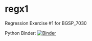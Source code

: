 # regx1
Regression Exercise #1 for BGSP_7030

Python Binder: [![Binder](https://mybinder.org/badge_logo.svg)](https://mybinder.org/v2/gh/esimonton/regx1.git/HEAD)
